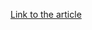 [Link to the article](https://spiegel.de/netzwelt/web/ruhr-uni-bochum-offenbar-opfer-von-computerangriff-a-c42754cc-72dc-4d34-8b58bb0008619c05)
